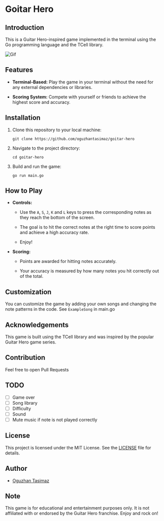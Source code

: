 # Goitar Hero

## Introduction

This is a Guitar Hero-inspired game implemented in the terminal using the Go programming language and the TCell library.

![Gif](https://github.com/oguzhantasimaz/goitar-hero/blob/main/gif.gif)

## Features

- **Terminal-Based:** Play the game in your terminal without the need for any external dependencies or libraries.

- **Scoring System:** Compete with yourself or friends to achieve the highest score and accuracy.

## Installation

1. Clone this repository to your local machine:

   ```
   git clone https://github.com/oguzhantasimaz/goitar-hero
   ```

2. Navigate to the project directory:

   ```
   cd goitar-hero
   ```

3. Build and run the game:

   ```
   go run main.go
   ```

## How to Play

- **Controls:**

    - Use the `A`, `S`, `J`, `K` and `L` keys to press the corresponding notes as they reach the bottom of the screen.

    - The goal is to hit the correct notes at the right time to score points and achieve a high accuracy rate.

    - Enjoy!

- **Scoring:**

    - Points are awarded for hitting notes accurately.

    - Your accuracy is measured by how many notes you hit correctly out of the total.

## Customization

You can customize the game by adding your own songs and changing the note patterns in the code. See `ExampleSong` in main.go

## Acknowledgements

This game is built using the TCell library and was inspired by the popular Guitar Hero game series.

## Contribution

Feel free to open Pull Requests

## TODO

- [ ] Game over
- [ ] Song library
- [ ] Difficulty
- [ ] Sound 
- [ ] Mute music if note is not played correctly

## License

This project is licensed under the MIT License. See the [LICENSE](LICENSE) file for details.

## Author

- [Oguzhan Tasimaz](https://github.com/oguzhantasimaz)

## Note

This game is for educational and entertainment purposes only. It is not affiliated with or endorsed by the Guitar Hero franchise. Enjoy and rock on!
